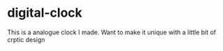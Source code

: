 # digital-clock
This is a analogue clock I made.
Want to make it unique  with a little bit of crptic design

